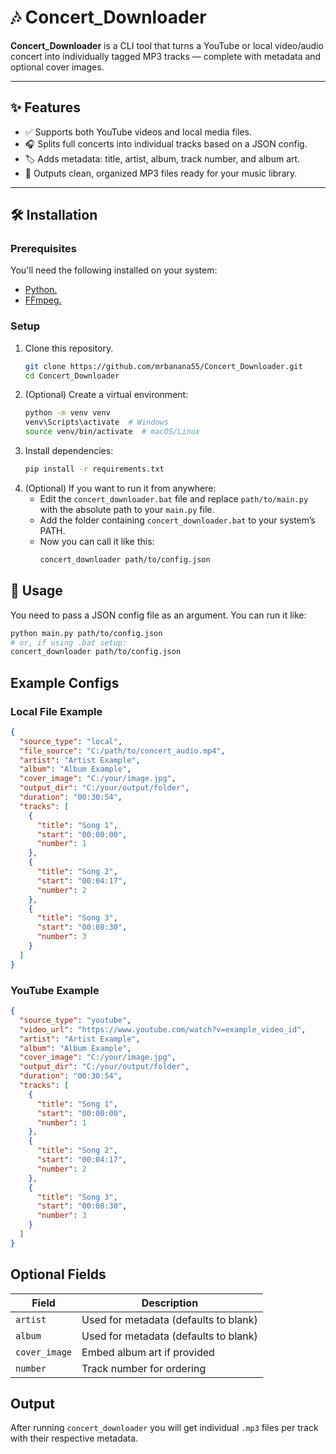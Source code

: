 # 🎶 Concert_Downloader



**Concert_Downloader** is a CLI tool that turns a YouTube or local video/audio concert into individually tagged MP3 tracks — complete with metadata and optional cover images.

---

## ✨ Features

- ✅ Supports both YouTube videos and local media files.
- 🎧 Splits full concerts into individual tracks based on a JSON config.
- 🏷️ Adds metadata: title, artist, album, track number, and album art.
- 📁 Outputs clean, organized MP3 files ready for your music library.

---
## 🛠️ Installation

### Prerequisites
You'll need the following installed on your system:
* [Python.](https://www.python.org/)
* [FFmpeg.](https://www.gyan.dev/ffmpeg/builds/)
### Setup
1. Clone this repository.
   ```bash
   git clone https://github.com/mrbanana55/Concert_Downloader.git
   cd Concert_Downloader
   ```
2. (Optional) Create a virtual environment:
   ```bash
   python -m venv venv
   venv\Scripts\activate  # Windows
   source venv/bin/activate  # macOS/Linux
   ```
3. Install dependencies:
   ```bash
   pip install -r requirements.txt
   ```
4. (Optional) If you want to run it from anywhere:
   * Edit the `concert_downloader.bat` file and replace `path/to/main.py` with the absolute path to your `main.py` file.
   * Add the folder containing `concert_downloader.bat` to your system’s PATH.
   * Now you can call it like this:
     ```bash
     concert_downloader path/to/config.json 
     ```
##  🚀 Usage
You need to pass a JSON config file as an argument. You can run it like:
```bash
python main.py path/to/config.json
# or, if using .bat setup:
concert_downloader path/to/config.json
```
## Example Configs
### Local File Example
```json
{
  "source_type": "local",
  "file_source": "C:/path/to/concert_audio.mp4",
  "artist": "Artist Example",
  "album": "Album Example",
  "cover_image": "C:/your/image.jpg",
  "output_dir": "C:/your/output/folder",
  "duration": "00:30:54",
  "tracks": [
    {
      "title": "Song 1",
      "start": "00:00:00",
      "number": 1
    },
    {
      "title": "Song 2",
      "start": "00:04:17",
      "number": 2
    },
    {
      "title": "Song 3",
      "start": "00:08:30",
      "number": 3
    }
  ]
}

```
### YouTube Example
```json
{
  "source_type": "youtube",
  "video_url": "https://www.youtube.com/watch?v=example_video_id",
  "artist": "Artist Example",
  "album": "Album Example",
  "cover_image": "C:/your/image.jpg",
  "output_dir": "C:/your/output/folder",
  "duration": "00:30:54",
  "tracks": [
    {
      "title": "Song 1",
      "start": "00:00:00",
      "number": 1
    },
    {
      "title": "Song 2",
      "start": "00:04:17",
      "number": 2
    },
    {
      "title": "Song 3",
      "start": "00:08:30",
      "number": 3
    }
  ]
}
```
## Optional Fields
| Field        | Description                       |
|--------------|-----------------------------------|
| `artist`     | Used for metadata (defaults to blank) |
| `album`      | Used for metadata (defaults to blank) |
| `cover_image`| Embed album art if provided       |
| `number`     | Track number for ordering         |

## Output
After running `concert_downloader` you will get individual `.mp3` files per track with their respective metadata.
